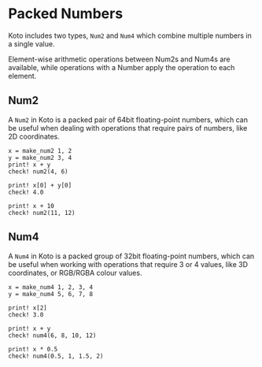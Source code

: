 # Packed Numbers

Koto includes two types, `Num2` and `Num4` which combine multiple numbers in a 
single value.

Element-wise arithmetic operations between Num2s and Num4s are available,
while operations with a Number apply the operation to each element.

## Num2

A `Num2` in Koto is a packed pair of 64bit floating-point numbers,
which can be useful when dealing with operations that require pairs of numbers,
like 2D coordinates.

```koto
x = make_num2 1, 2
y = make_num2 3, 4
print! x + y
check! num2(4, 6)

print! x[0] + y[0]
check! 4.0

print! x + 10
check! num2(11, 12)
```

## Num4

A `Num4` in Koto is a packed group of 32bit floating-point numbers,
which can be useful when working with operations that require 3 or 4 values,
like 3D coordinates, or RGB/RGBA colour values.

```koto
x = make_num4 1, 2, 3, 4
y = make_num4 5, 6, 7, 8

print! x[2]
check! 3.0

print! x + y
check! num4(6, 8, 10, 12)

print! x * 0.5
check! num4(0.5, 1, 1.5, 2)
```
